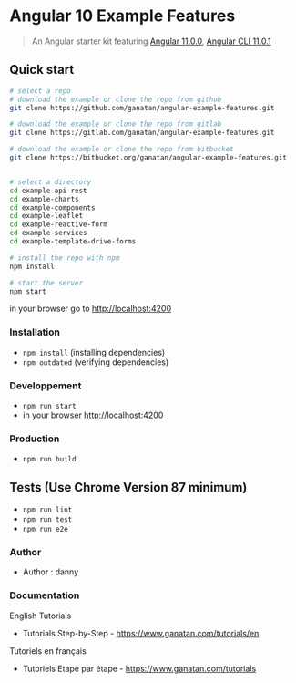 # Angular 10 Example Features

> An Angular starter kit featuring [Angular 11.0.0](https://angular.io), [Angular CLI 11.0.1](https://cli.angular.io/)


## Quick start

```bash
# select a repo
# download the example or clone the repo from github
git clone https://github.com/ganatan/angular-example-features.git

# download the example or clone the repo from gitlab
git clone https://gitlab.com/ganatan/angular-example-features.git

# download the example or clone the repo from bitbucket
git clone https://bitbucket.org/ganatan/angular-example-features.git


# select a directory
cd example-api-rest
cd example-charts
cd example-components
cd example-leaflet
cd example-reactive-form
cd example-services
cd example-template-drive-forms

# install the repo with npm
npm install

# start the server
npm start

```
in your browser go to [http://localhost:4200](http://localhost:4200) 

### Installation
* `npm install` (installing dependencies)
* `npm outdated` (verifying dependencies)

### Developpement
* `npm run start`
* in your browser [http://localhost:4200](http://localhost:4200) 

### Production 
* `npm run build`

## Tests (Use Chrome Version 87 minimum)
* `npm run lint`
* `npm run test`
* `npm run e2e`

### Author
* Author  : danny

### Documentation

English Tutorials
- Tutorials Step-by-Step - https://www.ganatan.com/tutorials/en

Tutoriels en français
- Tutoriels Etape par étape - https://www.ganatan.com/tutorials
